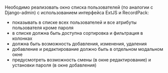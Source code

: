 Неободимо реализовать окно списка пользователей (по аналогии с Django-admin) 
с использованием интерфейса ExtJS и RecordPack:

- показывать в списке всех пользователей и все атрибуты пользователя кроме пароля
- в списке должна быть доступна сортировка и фильтрация в колонках
- должна быть возможность добавления, изменения, удаления
- добавление и редактирование должно быть в отдельном модальном окне
- предусмотреть возможность смены (в окне редактирование) и установки пароля (в окне добавления) 
